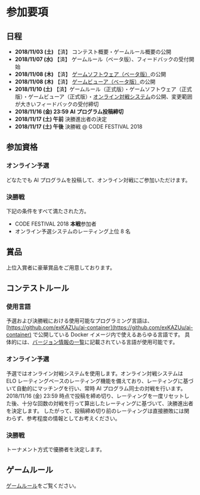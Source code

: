 # 参加要項

## 日程

- **2018/11/03 (土)** 【済】 コンテスト概要・ゲームルール概要の公開
- **2018/11/07 (水)** 【済】 ゲームルール（ベータ版）、フィードバックの受付開始
- **2018/11/08 (木)** 【済】 [ゲームソフトウェア（ベータ版）](https://github.com/exKAZUu/AIChallenge2018AtCodeFestival/releases)の公開
- **2018/11/08 (木)** 【済】 [ゲームビューア（ベータ版）](https://www.exkazuu.net/GameViewerForAIChallenge2018AtCodeFestival/)の公開
- **2018/11/10 (土)** 【済】ゲームルール（正式版）・ゲームソフトウェア（正式版）・ゲームビューア（正式版）・[オンライン対戦システム](https://aichallenge.exkazuu.net/)の公開、変更範囲が大きいフィードバックの受付締切
- **2018/11/16 (金) 23:59** **AI プログラム投稿締切**
- **2018/11/17 (土) 午前** 決勝進出者の決定
- **2018/11/17 (土) 午後** 決勝戦 @ CODE FESTIVAL 2018

## 参加資格

### オンライン予選

どなたでも AI プログラムを投稿して、オンライン対戦にご参加いただけます。

### 決勝戦

下記の条件をすべて満たされた方。

- CODE FESTIVAL 2018 **本戦**参加者
- オンライン予選システムのレーティング上位 8 名

## 賞品

上位入賞者に豪華賞品をご用意しております。

## コンテストルール

### 使用言語

予選および決勝戦における使用可能なプログラミング言語は、 [https://github.com/exKAZUu/ai-container](https://github.com/exKAZUu/ai-container) で公開している Docker イメージ内で使えるあらゆる言語です。
具体的には、[バージョン情報の一覧](https://github.com/exKAZUu/ai-container/blob/master/available_languages.md)に記載されている言語が使用可能です。

### オンライン予選

予選ではオンライン対戦システムを使用します。オンライン対戦システムは ELO レーティングベースのレーティング機能を備えており、レーティングに基づいて自動的にマッチングを行い、常時 AI プログラム同士の対戦を行います。
2018/11/16 (金) 23:59 時点で投稿を締め切り、レーティングを一度リセットした後、十分な回数の対戦を行って算出したレーティングに基づいて、決勝進出者を決定します。
したがって、投稿締め切り前のレーティングは直接勝敗には関わらず、参考程度の情報としてお考えください。

### 決勝戦

トーナメント方式で優勝者を決定します。

## ゲームルール

[ゲームルール](../rules/)をご覧ください。

